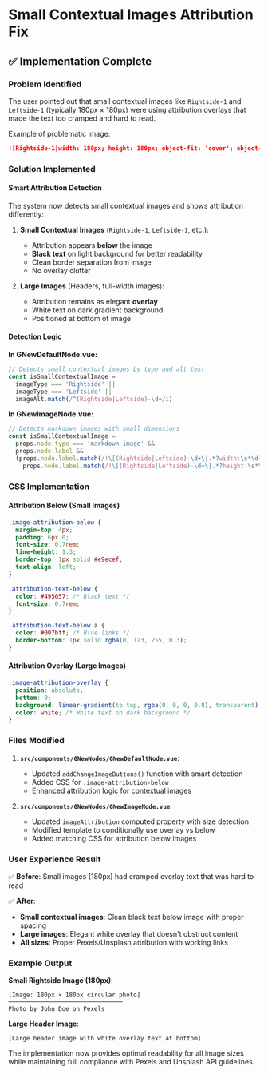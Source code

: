 # Small Contextual Images Attribution Fix

## ✅ Implementation Complete

### Problem Identified

The user pointed out that small contextual images like `Rightside-1` and `Leftside-1` (typically 180px × 180px) were using attribution overlays that made the text too cramped and hard to read.

Example of problematic image:

```markdown
![Rightside-1|width: 180px; height: 180px; object-fit: 'cover'; object-position: 'center'; border-radius: '50%'; margin: '0 0 15px 20px'](https://images.pexels.com/photos/774548/pexels-photo-774548.jpeg)
```

### Solution Implemented

#### Smart Attribution Detection

The system now detects small contextual images and shows attribution differently:

1. **Small Contextual Images** (`Rightside-1`, `Leftside-1`, etc.):

   - Attribution appears **below** the image
   - **Black text** on light background for better readability
   - Clean border separation from image
   - No overlay clutter

2. **Large Images** (Headers, full-width images):
   - Attribution remains as elegant **overlay**
   - White text on dark gradient background
   - Positioned at bottom of image

#### Detection Logic

**In GNewDefaultNode.vue:**

```javascript
// Detects small contextual images by type and alt text
const isSmallContextualImage =
  imageType === 'Rightside' ||
  imageType === 'Leftside' ||
  imageAlt.match(/^(Rightside|Leftside)-\d+/i)
```

**In GNewImageNode.vue:**

```javascript
// Detects markdown images with small dimensions
const isSmallContextualImage =
  props.node.type === 'markdown-image' &&
  props.node.label &&
  (props.node.label.match(/!\[(Rightside|Leftside)-\d+\|.*?width:\s*\d{1,3}px/i) ||
    props.node.label.match(/!\[(Rightside|Leftside)-\d+\|.*?height:\s*\d{1,3}px/i))
```

### CSS Implementation

#### Attribution Below (Small Images)

```css
.image-attribution-below {
  margin-top: 4px;
  padding: 6px 0;
  font-size: 0.7rem;
  line-height: 1.3;
  border-top: 1px solid #e9ecef;
  text-align: left;
}

.attribution-text-below {
  color: #495057; /* Black text */
  font-size: 0.7rem;
}

.attribution-text-below a {
  color: #007bff; /* Blue links */
  border-bottom: 1px solid rgba(0, 123, 255, 0.3);
}
```

#### Attribution Overlay (Large Images)

```css
.image-attribution-overlay {
  position: absolute;
  bottom: 0;
  background: linear-gradient(to top, rgba(0, 0, 0, 0.8), transparent);
  color: white; /* White text on dark background */
}
```

### Files Modified

1. **`src/components/GNewNodes/GNewDefaultNode.vue`**:

   - Updated `addChangeImageButtons()` function with smart detection
   - Added CSS for `.image-attribution-below`
   - Enhanced attribution logic for contextual images

2. **`src/components/GNewNodes/GNewImageNode.vue`**:
   - Updated `imageAttribution` computed property with size detection
   - Modified template to conditionally use overlay vs below
   - Added matching CSS for attribution below images

### User Experience Result

✅ **Before**: Small images (180px) had cramped overlay text that was hard to read

✅ **After**:

- **Small contextual images**: Clean black text below image with proper spacing
- **Large images**: Elegant white overlay that doesn't obstruct content
- **All sizes**: Proper Pexels/Unsplash attribution with working links

### Example Output

**Small Rightside Image (180px)**:

```
[Image: 180px × 180px circular photo]
────────────────────────────────
Photo by John Doe on Pexels
```

**Large Header Image**:

```
[Large header image with white overlay text at bottom]
```

The implementation now provides optimal readability for all image sizes while maintaining full compliance with Pexels and Unsplash API guidelines.
